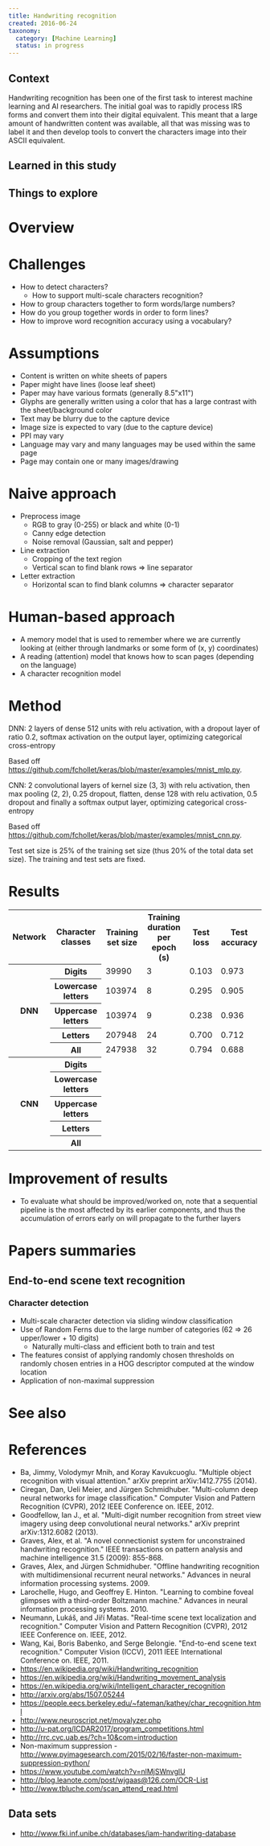 ```yaml
---
title: Handwriting recognition
created: 2016-06-24
taxonomy:
  category: [Machine Learning]
  status: in progress
---
```


## Context
Handwriting recognition has been one of the first task to interest machine learning and AI researchers. The initial goal was to rapidly process IRS forms and convert them into their digital equivalent. This meant that a large amount of handwritten content was available, all that was missing was to label it and then develop tools to convert the characters image into their ASCII equivalent.

## Learned in this study

## Things to explore

# Overview

# Challenges
* How to detect characters?
  * How to support multi-scale characters recognition?
* How to group characters together to form words/large numbers?
* How do you group together words in order to form lines?
* How to improve word recognition accuracy using a vocabulary?

# Assumptions
* Content is written on white sheets of papers
* Paper might have lines (loose leaf sheet)
* Paper may have various formats (generally 8.5"x11")
* Glyphs are generally written using a color that has a large contrast with the sheet/background color
* Text may be blurry due to the capture device
* Image size is expected to vary (due to the capture device)
* PPI may vary
* Language may vary and many languages may be used within the same page
* Page may contain one or many images/drawing

# Naive approach
* Preprocess image
	* RGB to gray (0-255) or black and white (0-1)
	* Canny edge detection
	* Noise removal (Gaussian, salt and pepper)
* Line extraction
	* Cropping of the text region
	* Vertical scan to find blank rows => line separator
* Letter extraction
	* Horizontal scan to find blank columns => character separator

# Human-based approach
* A memory model that is used to remember where we are currently looking at (either through landmarks or some form of (x, y) coordinates)
* A reading (attention) model that knows how to scan pages (depending on the language)
* A character recognition model

# Method
DNN: 2 layers of dense 512 units with relu activation, with a dropout layer of ratio 0.2, softmax activation on the output layer, optimizing categorical cross-entropy

Based off https://github.com/fchollet/keras/blob/master/examples/mnist_mlp.py.

CNN: 2 convolutional layers of kernel size (3, 3) with relu activation, then max pooling (2, 2), 0.25 dropout, flatten, dense 128 with relu activation, 0.5 dropout and finally a softmax output layer, optimizing categorical cross-entropy

Based off https://github.com/fchollet/keras/blob/master/examples/mnist_cnn.py.


Test set size is 25% of the training set size (thus 20% of the total data set size). The training and test sets are fixed.

# Results

<table>
  <tr>
    <th style="text-align: center;">Network</th>
    <th>Character classes</th>
    <th>Training set size</th>
    <th>Training duration per epoch (s)</th>
    <th>Test loss</th>
    <th>Test accuracy</th>
  </tr>
  <tr>
    <th rowspan="5" style="text-align: center;">DNN</th>
    <th>Digits</th>
    <td>39990</td>
    <td>3</td>
    <td>0.103</td>
    <td>0.973</td>
  </tr>
  <tr>
    <th>Lowercase letters</th>
    <td>103974</td>
    <td>8</td>
    <td>0.295</td>
    <td>0.905</td>
  </tr>
  <tr>
    <th>Uppercase letters</th>
    <td>103974</td>
    <td>9</td>
    <td>0.238</td>
    <td>0.936</td>
  </tr>
  <tr>
    <th>Letters</th>
    <td>207948</td>
    <td>24</td>
    <td>0.700</td>
    <td>0.712</td>
  </tr>
  <tr>
    <th>All</th>
    <td>247938</td>
    <td>32</td>
    <td>0.794</td>
    <td>0.688</td>
  </tr>
  <tr>
    <th rowspan="5" style="text-align: center;">CNN</th>
    <th>Digits</th>
    <td></td>
    <td></td>
    <td></td>
    <td></td>
  </tr>
  <tr>
    <th>Lowercase letters</th>
    <td></td>
    <td></td>
    <td></td>
    <td></td>
  </tr>
  <tr>
    <th>Uppercase letters</th>
    <td></td>
    <td></td>
    <td></td>
    <td></td>
  </tr>
  <tr>
    <th>Letters</th>
    <td></td>
    <td></td>
    <td></td>
    <td></td>
  </tr>
  <tr>
    <th>All</th>
    <td></td>
    <td></td>
    <td></td>
    <td></td>
  </tr>
</table>

# Improvement of results
* To evaluate what should be improved/worked on, note that a sequential pipeline is the most affected by its earlier components, and thus the accumulation of errors early on will propagate to the further layers

# Papers summaries
## End-to-end scene text recognition
### Character detection
* Multi-scale character detection via sliding window classification
* Use of Random Ferns due to the large number of categories (62 => 26 upper/lower + 10 digits)
  * Naturally multi-class and efficient both to train and test
* The features consist of applying randomly chosen thresholds on randomly chosen entries in a HOG descriptor computed at the window location
* Application of non-maximal suppression

# See also

# References
* Ba, Jimmy, Volodymyr Mnih, and Koray Kavukcuoglu. "Multiple object recognition with visual attention." arXiv preprint arXiv:1412.7755 (2014).
* Ciregan, Dan, Ueli Meier, and Jürgen Schmidhuber. "Multi-column deep neural networks for image classification." Computer Vision and Pattern Recognition (CVPR), 2012 IEEE Conference on. IEEE, 2012.
* Goodfellow, Ian J., et al. "Multi-digit number recognition from street view imagery using deep convolutional neural networks." arXiv preprint arXiv:1312.6082 (2013).
* Graves, Alex, et al. "A novel connectionist system for unconstrained handwriting recognition." IEEE transactions on pattern analysis and machine intelligence 31.5 (2009): 855-868.
* Graves, Alex, and Jürgen Schmidhuber. "Offline handwriting recognition with multidimensional recurrent neural networks." Advances in neural information processing systems. 2009.
* Larochelle, Hugo, and Geoffrey E. Hinton. "Learning to combine foveal glimpses with a third-order Boltzmann machine." Advances in neural information processing systems. 2010.
* Neumann, Lukáš, and Jiří Matas. "Real-time scene text localization and recognition." Computer Vision and Pattern Recognition (CVPR), 2012 IEEE Conference on. IEEE, 2012.
* Wang, Kai, Boris Babenko, and Serge Belongie. "End-to-end scene text recognition." Computer Vision (ICCV), 2011 IEEE International Conference on. IEEE, 2011.
* https://en.wikipedia.org/wiki/Handwriting_recognition
* https://en.wikipedia.org/wiki/Handwriting_movement_analysis
* https://en.wikipedia.org/wiki/Intelligent_character_recognition
* http://arxiv.org/abs/1507.05244
* https://people.eecs.berkeley.edu/~fateman/kathey/char_recognition.html
* http://www.neuroscript.net/movalyzer.php
* http://u-pat.org/ICDAR2017/program_competitions.html
* http://rrc.cvc.uab.es/?ch=10&com=introduction
* Non-maximum suppression - http://www.pyimagesearch.com/2015/02/16/faster-non-maximum-suppression-python/
* https://www.youtube.com/watch?v=nlMjSWnvglU
* http://blog.leanote.com/post/wjgaas@126.com/OCR-List
* http://www.tbluche.com/scan_attend_read.html

## Data sets
* http://www.fki.inf.unibe.ch/databases/iam-handwriting-database